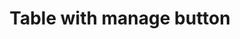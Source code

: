 ---
title: Table with manage button
category: Application
paid: true
isActive: true
ltr: {"react":{"jsxCss":[],"jsxTail":[{"code":"export default () => {\n\n    const tableItems = [\n        {\n            name: \"Solo learn app\",\n            date: \"Oct 9, 2023\",\n            status: \"Active\",\n            price: \"$35.000\",\n            plan: \"Monthly subscription\"\n        },\n        {\n            name: \"Window wrapper\",\n            date: \"Oct 12, 2023\",\n            status: \"Active\",\n            price: \"$12.000\",\n            plan: \"Monthly subscription\"\n        },\n        {\n            name: \"Unity loroin\",\n            date: \"Oct 22, 2023\",\n            status: \"Archived\",\n            price: \"$20.000\",\n            plan: \"Annually subscription\"\n        },\n        {\n            name: \"Background remover\",\n            date: \"Jan 5, 2023\",\n            status: \"Active\",\n            price: \"$5.000\",\n            plan: \"Monthly subscription\"\n        },\n        {\n            name: \"Colon tiger\",\n            date: \"Jan 6, 2023\",\n            status: \"Active\",\n            price: \"$9.000\",\n            plan: \"Annually subscription\"\n        },\n    ]\n\n\n    return (\n        <div className=\"max-w-screen-xl mx-auto px-4 md:px-8\">\n            <div className=\"items-start justify-between md:flex\">\n                <div className=\"max-w-lg\">\n                    <h3 className=\"text-gray-800 text-xl font-bold sm:text-2xl\">\n                        All products\n                    </h3>\n                    <p className=\"text-gray-600 mt-2\">\n                        Lorem Ipsum is simply dummy text of the printing and typesetting industry.\n                    </p>\n                </div>\n                <div className=\"mt-3 md:mt-0\">\n                    <a\n                        href=\"javascript:void(0)\"\n                        className=\"inline-block px-4 py-2 text-white duration-150 font-medium bg-indigo-600 rounded-lg hover:bg-indigo-500 active:bg-indigo-700 md:text-sm\"\n                    >\n                        Add product\n                    </a>\n                </div>\n            </div>\n            <div className=\"mt-12 relative h-max overflow-auto\">\n                <table className=\"w-full table-auto text-sm text-left\">\n                    <thead className=\"text-gray-600 font-medium border-b\">\n                        <tr>\n                            <th className=\"py-3 pr-6\">name</th>\n                            <th className=\"py-3 pr-6\">date</th>\n                            <th className=\"py-3 pr-6\">status</th>\n                            <th className=\"py-3 pr-6\">Purchase</th>\n                            <th className=\"py-3 pr-6\">price</th>\n                            <th className=\"py-3 pr-6\"></th>\n                        </tr>\n                    </thead>\n                    <tbody className=\"text-gray-600 divide-y\">\n                        {\n                            tableItems.map((item, idx) => (\n                                <tr key={idx}>\n                                    <td className=\"pr-6 py-4 whitespace-nowrap\">{item.name}</td>\n                                    <td className=\"pr-6 py-4 whitespace-nowrap\">{item.date}</td>\n                                    <td className=\"pr-6 py-4 whitespace-nowrap\">\n                                        <span className={`px-3 py-2 rounded-full font-semibold text-xs ${item.status == \"Active\" ? \"text-green-600 bg-green-50\" : \"text-blue-600 bg-blue-50\"}`}>\n                                            {item.status}\n                                        </span>\n                                    </td>\n                                    <td className=\"pr-6 py-4 whitespace-nowrap\">{item.plan}</td>\n                                    <td className=\"pr-6 py-4 whitespace-nowrap\">{item.price}</td>\n                                    <td className=\"text-right whitespace-nowrap\">\n                                        <a href=\"javascript:void()\" className=\"py-1.5 px-3 text-gray-600 hover:text-gray-500 duration-150 hover:bg-gray-50 border rounded-lg\">\n                                            Manage\n                                        </a>\n                                    </td>\n                                </tr>\n                            ))\n                        }\n                    </tbody>\n                </table>\n            </div>\n        </div>\n    )\n}","label":"App.jsx"}]},"preview":"function App() {\n  const tableItems = [{\n    name: \"Solo learn app\",\n    date: \"Oct 9, 2023\",\n    status: \"Active\",\n    price: \"$35.000\",\n    plan: \"Monthly subscription\"\n  }, {\n    name: \"Window wrapper\",\n    date: \"Oct 12, 2023\",\n    status: \"Active\",\n    price: \"$12.000\",\n    plan: \"Monthly subscription\"\n  }, {\n    name: \"Unity loroin\",\n    date: \"Oct 22, 2023\",\n    status: \"Archived\",\n    price: \"$20.000\",\n    plan: \"Annually subscription\"\n  }, {\n    name: \"Background remover\",\n    date: \"Jan 5, 2023\",\n    status: \"Active\",\n    price: \"$5.000\",\n    plan: \"Monthly subscription\"\n  }, {\n    name: \"Colon tiger\",\n    date: \"Jan 6, 2023\",\n    status: \"Active\",\n    price: \"$9.000\",\n    plan: \"Annually subscription\"\n  }];\n  return /*#__PURE__*/React.createElement(\"div\", {\n    className: \"max-w-screen-xl mx-auto px-4 py-16 md:px-8\"\n  }, /*#__PURE__*/React.createElement(\"div\", {\n    className: \"items-start justify-between md:flex\"\n  }, /*#__PURE__*/React.createElement(\"div\", {\n    className: \"max-w-lg\"\n  }, /*#__PURE__*/React.createElement(\"h3\", {\n    className: \"text-gray-800 text-xl font-bold sm:text-2xl\"\n  }, \"All products\"), /*#__PURE__*/React.createElement(\"p\", {\n    className: \"text-gray-600 mt-2\"\n  }, \"Lorem Ipsum is simply dummy text of the printing and typesetting industry.\")), /*#__PURE__*/React.createElement(\"div\", {\n    className: \"mt-3 md:mt-0\"\n  }, /*#__PURE__*/React.createElement(\"a\", {\n    href: \"javascript:void(0)\",\n    className: \"inline-block px-4 py-2 text-white duration-150 font-medium bg-indigo-600 rounded-lg hover:bg-indigo-500 active:bg-indigo-700 md:text-sm\"\n  }, \"Add product\"))), /*#__PURE__*/React.createElement(\"div\", {\n    className: \"mt-12 relative h-max overflow-auto\"\n  }, /*#__PURE__*/React.createElement(\"table\", {\n    className: \"w-full table-auto text-sm text-left\"\n  }, /*#__PURE__*/React.createElement(\"thead\", {\n    className: \"text-gray-600 font-medium border-b\"\n  }, /*#__PURE__*/React.createElement(\"tr\", null, /*#__PURE__*/React.createElement(\"th\", {\n    className: \"py-3 pr-6\"\n  }, \"name\"), /*#__PURE__*/React.createElement(\"th\", {\n    className: \"py-3 pr-6\"\n  }, \"date\"), /*#__PURE__*/React.createElement(\"th\", {\n    className: \"py-3 pr-6\"\n  }, \"status\"), /*#__PURE__*/React.createElement(\"th\", {\n    className: \"py-3 pr-6\"\n  }, \"Purchase\"), /*#__PURE__*/React.createElement(\"th\", {\n    className: \"py-3 pr-6\"\n  }, \"price\"), /*#__PURE__*/React.createElement(\"th\", {\n    className: \"py-3 pr-6\"\n  }))), /*#__PURE__*/React.createElement(\"tbody\", {\n    className: \"text-gray-600 divide-y\"\n  }, tableItems.map((item, idx) => /*#__PURE__*/React.createElement(\"tr\", {\n    key: idx\n  }, /*#__PURE__*/React.createElement(\"td\", {\n    className: \"pr-6 py-4 whitespace-nowrap\"\n  }, item.name), /*#__PURE__*/React.createElement(\"td\", {\n    className: \"pr-6 py-4 whitespace-nowrap\"\n  }, item.date), /*#__PURE__*/React.createElement(\"td\", {\n    className: \"pr-6 py-4 whitespace-nowrap\"\n  }, /*#__PURE__*/React.createElement(\"span\", {\n    className: `px-3 py-2 rounded-full font-semibold text-xs ${item.status == \"Active\" ? \"text-green-600 bg-green-50\" : \"text-blue-600 bg-blue-50\"}`\n  }, item.status)), /*#__PURE__*/React.createElement(\"td\", {\n    className: \"pr-6 py-4 whitespace-nowrap\"\n  }, item.plan), /*#__PURE__*/React.createElement(\"td\", {\n    className: \"pr-6 py-4 whitespace-nowrap\"\n  }, item.price), /*#__PURE__*/React.createElement(\"td\", {\n    className: \"text-right whitespace-nowrap\"\n  }, /*#__PURE__*/React.createElement(\"a\", {\n    href: \"javascript:void()\",\n    className: \"py-1.5 px-3 text-gray-600 hover:text-gray-500 duration-150 hover:bg-gray-50 border rounded-lg\"\n  }, \"Manage\"))))))));\n}","vue":{"vueTail":[],"vueCss":[]}}
rtl: {"vue":{"vueTail":[],"vueCss":[]},"react":{"jsxTail":[{"code":"export default () => {\n\n    const tableItems = [\n        {\n            name: \"التطبيق التعلم منفردا\",\n            date: \"Oct 9, 2023\",\n            status: \"نشط\",\n            price: \"$35.000\",\n            plan: \"اشتراك شهري\"\n        },\n        {\n            name: \"غلاف النافذة\",\n            date: \"Oct 12, 2023\",\n            status: \"نشط\",\n            price: \"$12.000\",\n            plan: \"اشتراك شهري\"\n        },\n        {\n            name: \"الوحدة loroin\",\n            date: \"Oct 22, 2023\",\n            status: \"نشط\",\n            price: \"$20.000\",\n            plan: \"اشتراك سنوي\"\n        },\n        {\n            name: \"مزيل الخلفية\",\n            date: \"Jan 5, 2023\",\n            status: \"نشط\",\n            price: \"$5.000\",\n            plan: \"اشتراك شهري\"\n        },\n        {\n            name: \"نمر القولون\",\n            date: \"Jan 6, 2023\",\n            status: \"نشط\",\n            price: \"$9.000\",\n            plan: \"اشتراك سنوي\"\n        },\n    ]\n\n\n    return (\n        <div className=\"max-w-screen-xl mx-auto px-4 md:px-8\">\n            <div className=\"items-start justify-between md:flex\">\n                <div className=\"max-w-lg\">\n                    <h3 className=\"text-gray-800 text-xl font-bold sm:text-2xl\">\n                        جميع المنتجات\n                    </h3>\n                    <p className=\"text-gray-600 mt-2\">\n                        لوريم إيبسوم هو ببساطة نص شكلي يستخدم في صناعة الطباعة والتنضيد.\n                    </p>\n                </div>\n                <div className=\"mt-3 md:mt-0\">\n                    <a\n                        href=\"javascript:void(0)\"\n                        className=\"inline-block px-4 py-2 text-white duration-150 font-medium bg-indigo-600 rounded-lg hover:bg-indigo-500 active:bg-indigo-700 md:text-sm\"\n                    >\n                        اضافة منتج\n                    </a>\n                </div>\n            </div>\n            <div className=\"mt-12 relative h-max overflow-auto\">\n                <table className=\"w-full table-auto text-sm text-right\">\n                    <thead className=\"text-gray-600 font-medium border-b\">\n                        <tr>\n                            <th className=\"py-3 pr-6\">الاسم</th>\n                            <th className=\"py-3 pr-6\">التاريخ</th>\n                            <th className=\"py-3 pr-6\">الحالة</th>\n                            <th className=\"py-3 pr-6\">شراء</th>\n                            <th className=\"py-3 pr-6\">السعر</th>\n                            <th className=\"py-3 pr-6\"></th>\n                        </tr>\n                    </thead>\n                    <tbody className=\"text-gray-600 divide-y\">\n                        {\n                            tableItems.map((item, idx) => (\n                                <tr key={idx}>\n                                    <td className=\"pr-6 py-4 whitespace-nowrap\">{item.name}</td>\n                                    <td className=\"pr-6 py-4 whitespace-nowrap\">{item.date}</td>\n                                    <td className=\"pr-6 py-4 whitespace-nowrap\">\n                                        <span className={`px-3 py-2 rounded-full font-semibold text-xs ${item.status == \"Active\" ? \"text-green-600 bg-green-50\" : \"text-blue-600 bg-blue-50\"}`}>\n                                            {item.status}\n                                        </span>\n                                    </td>\n                                    <td className=\"pr-6 py-4 whitespace-nowrap\">{item.plan}</td>\n                                    <td className=\"pr-6 py-4 whitespace-nowrap\">{item.price}</td>\n                                    <td className=\"text-left whitespace-nowrap\">\n                                        <a href=\"javascript:void()\" className=\"py-1.5 px-3 text-gray-600 hover:text-gray-500 duration-150 hover:bg-gray-50 border rounded-lg\">\n                                            إدارة\n                                        </a>\n                                    </td>\n                                </tr>\n                            ))\n                        }\n                    </tbody>\n                </table>\n            </div>\n        </div>\n    )\n}","label":"App.jsx"}],"jsxCss":[]},"preview":"function App() {\n  const tableItems = [{\n    name: \"التطبيق التعلم منفردا\",\n    date: \"Oct 9, 2023\",\n    status: \"نشط\",\n    price: \"$35.000\",\n    plan: \"اشتراك شهري\"\n  }, {\n    name: \"غلاف النافذة\",\n    date: \"Oct 12, 2023\",\n    status: \"نشط\",\n    price: \"$12.000\",\n    plan: \"اشتراك شهري\"\n  }, {\n    name: \"الوحدة loroin\",\n    date: \"Oct 22, 2023\",\n    status: \"نشط\",\n    price: \"$20.000\",\n    plan: \"اشتراك سنوي\"\n  }, {\n    name: \"مزيل الخلفية\",\n    date: \"Jan 5, 2023\",\n    status: \"نشط\",\n    price: \"$5.000\",\n    plan: \"اشتراك شهري\"\n  }, {\n    name: \"نمر القولون\",\n    date: \"Jan 6, 2023\",\n    status: \"نشط\",\n    price: \"$9.000\",\n    plan: \"اشتراك سنوي\"\n  }];\n  return /*#__PURE__*/React.createElement(\"div\", {\n    className: \"max-w-screen-xl mx-auto px-4 py-16 md:px-8\"\n  }, /*#__PURE__*/React.createElement(\"div\", {\n    className: \"items-start justify-between md:flex\"\n  }, /*#__PURE__*/React.createElement(\"div\", {\n    className: \"max-w-lg\"\n  }, /*#__PURE__*/React.createElement(\"h3\", {\n    className: \"text-gray-800 text-xl font-bold sm:text-2xl\"\n  }, \"\\u062C\\u0645\\u064A\\u0639 \\u0627\\u0644\\u0645\\u0646\\u062A\\u062C\\u0627\\u062A\"), /*#__PURE__*/React.createElement(\"p\", {\n    className: \"text-gray-600 mt-2\"\n  }, \"\\u0644\\u0648\\u0631\\u064A\\u0645 \\u0625\\u064A\\u0628\\u0633\\u0648\\u0645 \\u0647\\u0648 \\u0628\\u0628\\u0633\\u0627\\u0637\\u0629 \\u0646\\u0635 \\u0634\\u0643\\u0644\\u064A \\u064A\\u0633\\u062A\\u062E\\u062F\\u0645 \\u0641\\u064A \\u0635\\u0646\\u0627\\u0639\\u0629 \\u0627\\u0644\\u0637\\u0628\\u0627\\u0639\\u0629 \\u0648\\u0627\\u0644\\u062A\\u0646\\u0636\\u064A\\u062F.\")), /*#__PURE__*/React.createElement(\"div\", {\n    className: \"mt-3 md:mt-0\"\n  }, /*#__PURE__*/React.createElement(\"a\", {\n    href: \"javascript:void(0)\",\n    className: \"inline-block px-4 py-2 text-white duration-150 font-medium bg-indigo-600 rounded-lg hover:bg-indigo-500 active:bg-indigo-700 md:text-sm\"\n  }, \"\\u0627\\u0636\\u0627\\u0641\\u0629 \\u0645\\u0646\\u062A\\u062C\"))), /*#__PURE__*/React.createElement(\"div\", {\n    className: \"mt-12 relative h-max overflow-auto\"\n  }, /*#__PURE__*/React.createElement(\"table\", {\n    className: \"w-full table-auto text-sm text-right\"\n  }, /*#__PURE__*/React.createElement(\"thead\", {\n    className: \"text-gray-600 font-medium border-b\"\n  }, /*#__PURE__*/React.createElement(\"tr\", null, /*#__PURE__*/React.createElement(\"th\", {\n    className: \"py-3 pr-6\"\n  }, \"\\u0627\\u0644\\u0627\\u0633\\u0645\"), /*#__PURE__*/React.createElement(\"th\", {\n    className: \"py-3 pr-6\"\n  }, \"\\u0627\\u0644\\u062A\\u0627\\u0631\\u064A\\u062E\"), /*#__PURE__*/React.createElement(\"th\", {\n    className: \"py-3 pr-6\"\n  }, \"\\u0627\\u0644\\u062D\\u0627\\u0644\\u0629\"), /*#__PURE__*/React.createElement(\"th\", {\n    className: \"py-3 pr-6\"\n  }, \"\\u0634\\u0631\\u0627\\u0621\"), /*#__PURE__*/React.createElement(\"th\", {\n    className: \"py-3 pr-6\"\n  }, \"\\u0627\\u0644\\u0633\\u0639\\u0631\"), /*#__PURE__*/React.createElement(\"th\", {\n    className: \"py-3 pr-6\"\n  }))), /*#__PURE__*/React.createElement(\"tbody\", {\n    className: \"text-gray-600 divide-y\"\n  }, tableItems.map((item, idx) => /*#__PURE__*/React.createElement(\"tr\", {\n    key: idx\n  }, /*#__PURE__*/React.createElement(\"td\", {\n    className: \"pr-6 py-4 whitespace-nowrap\"\n  }, item.name), /*#__PURE__*/React.createElement(\"td\", {\n    className: \"pr-6 py-4 whitespace-nowrap\"\n  }, item.date), /*#__PURE__*/React.createElement(\"td\", {\n    className: \"pr-6 py-4 whitespace-nowrap\"\n  }, /*#__PURE__*/React.createElement(\"span\", {\n    className: `px-3 py-2 rounded-full font-semibold text-xs ${item.status == \"Active\" ? \"text-green-600 bg-green-50\" : \"text-blue-600 bg-blue-50\"}`\n  }, item.status)), /*#__PURE__*/React.createElement(\"td\", {\n    className: \"pr-6 py-4 whitespace-nowrap\"\n  }, item.plan), /*#__PURE__*/React.createElement(\"td\", {\n    className: \"pr-6 py-4 whitespace-nowrap\"\n  }, item.price), /*#__PURE__*/React.createElement(\"td\", {\n    className: \"text-left whitespace-nowrap\"\n  }, /*#__PURE__*/React.createElement(\"a\", {\n    href: \"javascript:void()\",\n    className: \"py-1.5 px-3 text-gray-600 hover:text-gray-500 duration-150 hover:bg-gray-50 border rounded-lg\"\n  }, \"\\u0625\\u062F\\u0627\\u0631\\u0629\"))))))));\n}"}
slug: /tables
id: a7830030-0706-442c-a7fb-26d85d4a0cc6
created_at: 1668952231315
---